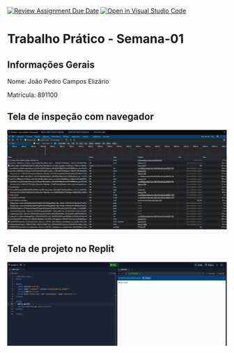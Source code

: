 [![Review Assignment Due Date](https://classroom.github.com/assets/deadline-readme-button-22041afd0340ce965d47ae6ef1cefeee28c7c493a6346c4f15d667ab976d596c.svg)](https://classroom.github.com/a/Ue6hVgM5)
[![Open in Visual Studio Code](https://classroom.github.com/assets/open-in-vscode-2e0aaae1b6195c2367325f4f02e2d04e9abb55f0b24a779b69b11b9e10269abc.svg)](https://classroom.github.com/online_ide?assignment_repo_id=18198356&assignment_repo_type=AssignmentRepo)
# Trabalho Prático - Semana-01

## Informações Gerais
Nome: João Pedro Campos Elizário

Matricula: 891100

## Tela de inspeção com navegador

![inspeção com navegador](image-1.png)

## Tela de projeto no Replit

![Relit](image-2.png)
